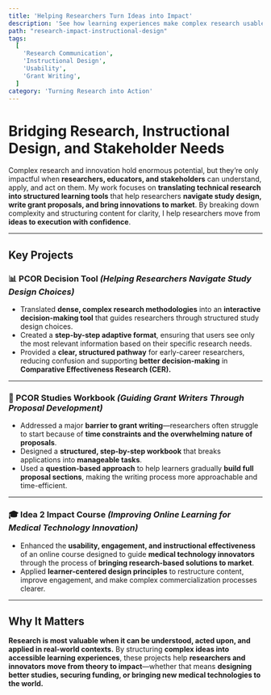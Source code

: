 ```yaml
---
title: 'Helping Researchers Turn Ideas into Impact'
description: 'See how learning experiences make complex research usable and actionable in the real world.'
path: "research-impact-instructional-design"
tags:
  [
    'Research Communication',
    'Instructional Design',
    'Usability',
    'Grant Writing',
  ]
category: 'Turning Research into Action'
---
```


# Bridging Research, Instructional Design, and Stakeholder Needs

Complex research and innovation hold enormous potential, but they’re only impactful when **researchers, educators, and stakeholders** can understand, apply, and act on them. My work focuses on **translating technical research into structured learning tools** that help researchers **navigate study design, write grant proposals, and bring innovations to market**. By breaking down complexity and structuring content for clarity, I help researchers move from **ideas to execution with confidence**.

---

## Key Projects

### 📊 PCOR Decision Tool _(Helping Researchers Navigate Study Design Choices)_

- Translated **dense, complex research methodologies** into an **interactive decision-making tool** that guides researchers through structured study design choices.
- Created a **step-by-step adaptive format**, ensuring that users see only the most relevant information based on their specific research needs.
- Provided a **clear, structured pathway** for early-career researchers, reducing confusion and supporting **better decision-making** in **Comparative Effectiveness Research (CER).**

---

### 📖 PCOR Studies Workbook _(Guiding Grant Writers Through Proposal Development)_

- Addressed a major **barrier to grant writing**—researchers often struggle to start because of **time constraints and the overwhelming nature of proposals**.
- Designed a **structured, step-by-step workbook** that breaks applications into **manageable tasks**.
- Used a **question-based approach** to help learners gradually **build full proposal sections**, making the writing process more approachable and time-efficient.

---

### 🎓 Idea 2 Impact Course _(Improving Online Learning for Medical Technology Innovation)_

- Enhanced the **usability, engagement, and instructional effectiveness** of an online course designed to guide **medical technology innovators** through the process of **bringing research-based solutions to market**.
- Applied **learner-centered design principles** to restructure content, improve engagement, and make complex commercialization processes clearer.

---

## Why It Matters

**Research is most valuable when it can be understood, acted upon, and applied in real-world contexts.** By structuring **complex ideas into accessible learning experiences**, these projects help **researchers and innovators move from theory to impact**—whether that means **designing better studies, securing funding, or bringing new medical technologies to the world.**
